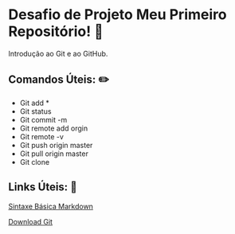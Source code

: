 # Desafio de Projeto Meu Primeiro Repositório! :pencil:
Introdução ao Git e ao GitHub.

##  Comandos Úteis: :pencil2:
 -  Git add *
 - Git status
 - Git commit -m 
 - Git remote add orgin 
 - Git remote -v
 - Git push origin master
 - Git pull origin master
 - Git clone 

## Links Úteis: :lock_with_ink_pen:
[Sintaxe Básica Markdown](https://www.markdownguide.org/basic-syntax/)

[Download Git](https://git-scm.com/downloads)
